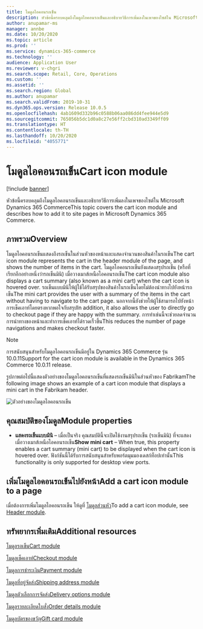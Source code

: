 ```yaml
---
title: โมดูลไอคอนรถเข็น
description: หัวข้อนี้ครอบคลุมถึงโมดูลไอคอนรถเข็นและอธิบายวิธีการเพิ่มลงในเพจของไซต์ใน Microsoft Dynamics 365 Commerce
author: anupamar-ms
manager: annbe
ms.date: 10/20/2020
ms.topic: article
ms.prod: ''
ms.service: dynamics-365-commerce
ms.technology: ''
audience: Application User
ms.reviewer: v-chgri
ms.search.scope: Retail, Core, Operations
ms.custom: ''
ms.assetid: ''
ms.search.region: Global
ms.author: anupamar
ms.search.validFrom: 2019-10-31
ms.dyn365.ops.version: Release 10.0.5
ms.openlocfilehash: 4ab1609d332b96c0588b06aa086dd4fee944e5d9
ms.sourcegitcommit: 765056b5dc1d0a8c27e56ff2cbd310ad3349ff09
ms.translationtype: HT
ms.contentlocale: th-TH
ms.lasthandoff: 10/20/2020
ms.locfileid: "4055771"
---
```

# <a name="cart-icon-module"></a><span data-ttu-id="32c86-103">โมดูลไอคอนรถเข็น</span><span class="sxs-lookup"><span data-stu-id="32c86-103">Cart icon module</span></span>

[!include [banner](includes/banner.md)]

<span data-ttu-id="32c86-104">หัวข้อนี้ครอบคลุมถึงโมดูลไอคอนรถเข็นและอธิบายวิธีการเพิ่มลงในเพจของไซต์ใน Microsoft Dynamics 365 Commerce</span><span class="sxs-lookup"><span data-stu-id="32c86-104">This topic covers the cart icon module and describes how to add it to site pages in Microsoft Dynamics 365 Commerce.</span></span>

## <a name="overview"></a><span data-ttu-id="32c86-105">ภาพรวม</span><span class="sxs-lookup"><span data-stu-id="32c86-105">Overview</span></span>

<span data-ttu-id="32c86-106">โมดูลไอคอนรถเข็นแสดงถึงรถเข็นในส่วนหัวของหน้าและแสดงจำนวนของสินค้าในรถเข็น</span><span class="sxs-lookup"><span data-stu-id="32c86-106">The cart icon module represents the cart in the header module of the page, and shows the number of items in the cart.</span></span> <span data-ttu-id="32c86-107">โมดูลไอคอนรถเข็นยังแสดงสรุปรถเข็น (หรือที่เรียกอีกอย่างหนึ่งว่ารถเข็นมินิ) เมื่อวางเมาส์เหนือไอคอนรถเข็น</span><span class="sxs-lookup"><span data-stu-id="32c86-107">The cart icon module also displays a cart summary (also known as a mini cart) when the cart icon is hovered over.</span></span> <span data-ttu-id="32c86-108">รถเข็นแบบมินิให้ผู้ใช้ได้รับสรุปของสินค้าในรถเข็นโดยไม่ต้องนำทางไปยังหน้ารถเข็น</span><span class="sxs-lookup"><span data-stu-id="32c86-108">The mini cart provides the user with a summary of the items in the cart without having to navigate to the cart page.</span></span> <span data-ttu-id="32c86-109">นอกจากนี้ยังช่วยให้ผู้ใช้สามารถไปยังหน้าการเช็คเอาท์โดยตรงหากพอใจกับสรุป</span><span class="sxs-lookup"><span data-stu-id="32c86-109">In addition, it also allows the user to directly go to checkout page if they are happy with the summary.</span></span> <span data-ttu-id="32c86-110">การทำเช่นนี้จะช่วยลดจำนวนการนำทางของหน้าและทำการเช็คเอาท์ได้รวดเร็วขึ้น</span><span class="sxs-lookup"><span data-stu-id="32c86-110">This reduces the number of page navigations and makes checkout faster.</span></span> 

> [!NOTE]
> <span data-ttu-id="32c86-111">การสนับสนุนสำหรับโมดูลไอคอนรถเข็นมีอยู่ใน Dynamics 365 Commerce รุ่น 10.0.11</span><span class="sxs-lookup"><span data-stu-id="32c86-111">Support for the cart icon module is available in the Dynamics 365 Commerce 10.0.11 release.</span></span>

<span data-ttu-id="32c86-112">รูปภาพต่อไปนี้แสดงตัวอย่างของโมดูลไอคอนรถเข็นที่แสดงรถเข็นมินิในส่วนหัวของ Fabrikam</span><span class="sxs-lookup"><span data-stu-id="32c86-112">The following image shows an example of a cart icon module that displays a mini cart in the Fabrikam header.</span></span>

![ตัวอย่างของโมดูลไอคอนรถเข็น](./media/ecommerce-Minicart.PNG)

## <a name="module-properties"></a><span data-ttu-id="32c86-114">คุณสมบัติของโมดูล</span><span class="sxs-lookup"><span data-stu-id="32c86-114">Module properties</span></span>

- <span data-ttu-id="32c86-115">**แสดงรถเข็นแบบมินิ** – เมื่อเป็นจริง คุณสมบัตินี้จะเปิดใช้งานสรุปรถเข็น (รถเข็นมินิ) ที่จะแสดงเมื่อวางเมาส์เหนือไอคอนรถเข็น</span><span class="sxs-lookup"><span data-stu-id="32c86-115">**Show mini cart** – When true, this property enables a cart summary (mini cart) to be displayed when the cart icon is hovered over.</span></span> <span data-ttu-id="32c86-116">ฟังก์ชันนี้ได้รับการสนับสนุนสำหรับพอร์ตมุมมองเดสก์ท็อปเท่านั้น</span><span class="sxs-lookup"><span data-stu-id="32c86-116">This functionality is only supported for desktop view ports.</span></span>

## <a name="add-a-cart-icon-module-to-a-page"></a><span data-ttu-id="32c86-117">เพิ่มโมดูลไอคอนรถเข็นไปยังหน้า</span><span class="sxs-lookup"><span data-stu-id="32c86-117">Add a cart icon module to a page</span></span>

<span data-ttu-id="32c86-118">เมื่อต้องการเพิ่มโมดูลไอคอนรถเข็น ให้ดูที่ [โมดูลส่วนหัว](author-header-module.md)</span><span class="sxs-lookup"><span data-stu-id="32c86-118">To add a cart icon module, see [Header module](author-header-module.md).</span></span>

## <a name="additional-resources"></a><span data-ttu-id="32c86-119">ทรัพยากรเพิ่มเติม</span><span class="sxs-lookup"><span data-stu-id="32c86-119">Additional resources</span></span>

[<span data-ttu-id="32c86-120">โมดูลรถเข็น</span><span class="sxs-lookup"><span data-stu-id="32c86-120">Cart module</span></span>](add-cart-module.md)

[<span data-ttu-id="32c86-121">โมดูลเช็คเอาท์</span><span class="sxs-lookup"><span data-stu-id="32c86-121">Checkout module</span></span>](add-checkout-module.md)

[<span data-ttu-id="32c86-122">โมดูลการชำระเงิน</span><span class="sxs-lookup"><span data-stu-id="32c86-122">Payment module</span></span>](payment-module.md)

[<span data-ttu-id="32c86-123">โมดูลที่อยู่จัดส่ง</span><span class="sxs-lookup"><span data-stu-id="32c86-123">Shipping address module</span></span>](ship-address-module.md)

[<span data-ttu-id="32c86-124">โมดูลตัวเลือกการจัดส่ง</span><span class="sxs-lookup"><span data-stu-id="32c86-124">Delivery options module</span></span>](delivery-options-module.md)

[<span data-ttu-id="32c86-125">โมดูลรายละเอียดใบสั่ง</span><span class="sxs-lookup"><span data-stu-id="32c86-125">Order details module</span></span>](order-confirmation-module.md)

[<span data-ttu-id="32c86-126">โมดูลบัตรของขวัญ</span><span class="sxs-lookup"><span data-stu-id="32c86-126">Gift card module</span></span>](add-giftcard.md)
